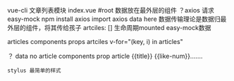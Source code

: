 vue-cli 
文章列表模块
  index.vue #root
  数据放在最外层的组件  ？axios 请求easy-mock
  npm install axios import axios 
  data here 数据传输理论是数据归最外层的组件，将其传给孩子
  artciles: []  生命周期mounted easy-mock数据

  articles  components
    props artciles v-for="(key, i) in articles"
    <article v-for="(key, i) in articles" />
    ？ data  no
    article  components
    prop  article {{title}}   {{like-num}}.......

    stylus 最简单的样式
